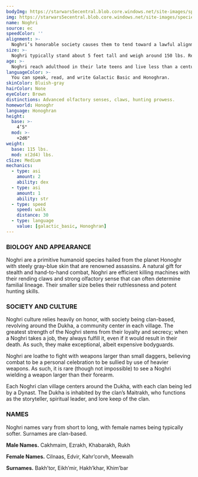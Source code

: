 ```yaml
---
bodyImg: https://starwars5ecentral.blob.core.windows.net/site-images/species/species_noghri.png
img: https://starwars5ecentral.blob.core.windows.net/site-images/species/species_noghri.png
name: Noghri
source: ec
speedColor: ''
alignment: >-
  Noghri’s honorable society causes them to tend toward a lawful alignment, though there are exceptions.
size: >-
  Noghri typically stand about 5 feet tall and weigh around 150 lbs. Regardless of your position in that range, your size is Medium.
age: >-
  Noghri reach adulthood in their late teens and live less than a century.
languageColor: >-
  You can speak, read, and write Galactic Basic and Honoghran. 
skinColor: Bluish-gray
hairColor: None
eyeColor: Brown
distinctions: Advanced olfactory senses, claws, hunting prowess.
homeworld: Honoghr
language: Honoghran
height:
  base: >-
    4’5"
  mod: >-
    +2d6"
weight:
  base: 115 lbs.
  mod: x(2d4) lbs.
cSize: Medium
mechanics:
  - type: asi
    amount: 2
    ability: dex
  - type: asi
    amount: 1
    ability: str
  - type: speed
    speed: walk
    distance: 30
  - type: language
    value: [galactic_basic, Honoghran]
---
```

### BIOLOGY AND APPEARANCE
Noghri are a primitive humanoid species hailed from the planet Honoghr with steely gray-blue skin that are renowned assassins. A natural gift for stealth and hand-to-hand combat, Noghri are efficient killing machines with their rending claws and strong olfactory sense that can often determine familial lineage. Their smaller size belies their ruthlessness and potent hunting skills.

### SOCIETY AND CULTURE
Noghri culture relies heavily on honor, with society being clan-based, revolving around the Dukha, a community center in each village. The greatest strength of the Noghri stems from their loyalty and secrecy; when a Noghri takes a job, they always fulfill it, even if it would result in their death. As such, they make exceptional, albeit expensive bodyguards.

Noghri are loathe to fight with weapons larger than small daggers, believing combat to be a personal celebration to be sullied by use of heavier weapons. As such, it is rare (though not impossible) to see a Noghri wielding a weapon larger than their forearm.

Each Noghri clan village centers around the Dukha, with each clan being led by a Dynast. The Dukha is inhabited by the clan’s Maitrakh, who functions as the storyteller, spiritual leader, and lore keep of the clan.

### NAMES
Noghri names vary from short to long, with female names being typically softer. Surnames are clan-based.

__Male Names.__ Cakhmaim, Ezrakh, Khabarakh, Rukh

__Female Names.__ Cilnaas, Edvir, Kahr’corvh, Meewalh

__Surnames.__ Bakh’tor, Eikh’mir, Hakh’khar, Khim’bar



    